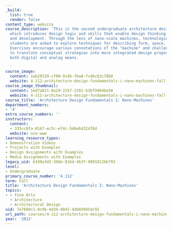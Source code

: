 ```yaml
---
_build:
  list: true
  render: false
content_type: website
course_description: 'This is the second undergraduate architecture design studio,
  which introduces design logic and skills that enable design thinking, representation,
  and development. Through the lens of nano-scale machines, technologies, and phenomena,
  students are asked to explore techniques for describing form, space, and architecture.
  Exercises encourage various connotations of the "machine" and challenge students
  to translate conceptual strategies into more integrated design propositions through
  both digital and analog means.

  '
course_image:
  content: 1eb20339-cf00-914b-f6a0-fcd6c63c78b8
  website: 4-112-architecture-design-fundamentals-i-nano-machines-fall-2012
course_image_thumbnail:
  content: 1ed7a821-8a29-2257-2201-b3bf9964be58
  website: 4-112-architecture-design-fundamentals-i-nano-machines-fall-2012
course_title: 'Architecture Design Fundamentals I: Nano-Machines'
department_numbers:
- '4'
extra_course_numbers: ''
instructors:
  content:
  - 335cc0fa-0167-ec5c-e74c-5d6e6d32df8d
  website: ocw-www
learning_resource_types:
- Demonstration Videos
- Projects with Examples
- Design Assignments with Examples
- Media Assignments with Examples
legacy_uid: 6108e3d2-3b8e-81bd-4b3f-9891811bb793
level:
- Undergraduate
primary_course_number: '4.112'
term: Fall
title: 'Architecture Design Fundamentals I: Nano-Machines'
topics:
- - Fine Arts
  - Architecture
  - Architectural Design
uid: 7e7680c1-0c9b-4d34-8842-4db8d995dc92
url_path: courses/4-112-architecture-design-fundamentals-i-nano-machines-fall-2012
year: '2012'
---
```

